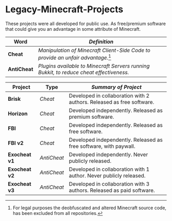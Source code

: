 # Legacy-Minecraft-Projects
These projects were all developed for public use. As free/premium software that could give you an advantage in some attribute of Minecraft.

| **Word** | *Definition* |
| ------------- | ------------- |
| **Cheat** | *Manipulation of Minecraft Client-Side Code to provide an unfair advantage.*[^1] |
| **AntiCheat** | *Plugins available to Minecraft Servers running Bukkit, to reduce cheat effectiveness.* |

| **Project** | **Type** | *Summary of Project* |
| ------------- | ------------- | ------------- |
| **Brisk** | *Cheat* | Developed in collaboration with 2 authors. Released as free software.|
| **Horizon** | *Cheat* | Developed independently. Released as premium software.|
| **FBI** | *Cheat* | Developed independently. Released as free software.|
| **FBI v2** | *Cheat* | Developed independently. Released as free software, with paywall.|
| **Exocheat v1** | *AntiCheat* | Developed independently. Never publicly released.|
| **Exocheat v2** | *AntiCheat* | Developed in collaboration with 1 author. Never publicly released.|
| **Exocheat v3** | *AntiCheat* | Developed in collaboration with 3 authors. Released as paid software.|


[^1]: For legal purposes the deobfuscated and altered Minecraft source code, has been excluded from all repositories.
